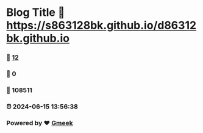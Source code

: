 # Blog Title :link: https://s863128bk.github.io/d86312bk.github.io 
### :page_facing_up: [12](https://s863128bk.github.io/d86312bk.github.io/tag.html) 
### :speech_balloon: 0 
### :hibiscus: 108511 
### :alarm_clock: 2024-06-15 13:56:38 
### Powered by :heart: [Gmeek](https://github.com/Meekdai/Gmeek)
